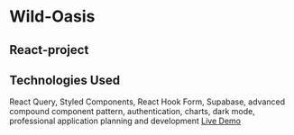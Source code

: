 # Wild-Oasis

## React-project
## Technologies Used
React Query, Styled Components, React Hook Form, Supabase, advanced compound component pattern, authentication, charts, dark mode, professional application planning and development
 [Live Demo]()

